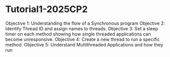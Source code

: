 # Tutorial1-2025CP2
Objective 1: Understanding the flow of a Synchronous program
Objective 2: Identify Thread ID and assign names to threads.
Objective 3: Set a sleep timer on each method showing how single threaded applications can become unresponsive.
Objective 4: Create a new thread to run a specific method.
Objective 5: Understand Multithreaded Applications and how they run
